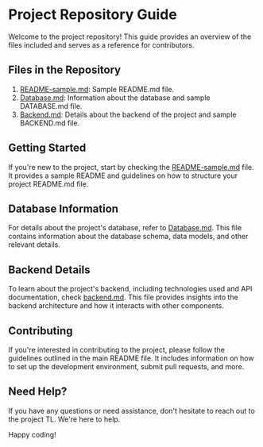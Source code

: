# Project Repository Guide

Welcome to the project repository! This guide provides an overview of the files included and serves as a reference for contributors.

## Files in the Repository

1. [README-sample.md](README-sample.md): Sample README.md file.
2. [Database.md](Database.md): Information about the database and sample DATABASE.md file.
3. [Backend.md](Backend.md): Details about the backend of the project and sample BACKEND.md file.

## Getting Started

If you're new to the project, start by checking the [README-sample.md](README-sample.md) file. It provides a sample README and guidelines on how to structure your project README.md file.

## Database Information

For details about the project's database, refer to [Database.md](Database.md). This file contains information about the database schema, data models, and other relevant details.

## Backend Details

To learn about the project's backend, including technologies used and API documentation, check [backend.md](backend.md). This file provides insights into the backend architecture and how it interacts with other components.

## Contributing

If you're interested in contributing to the project, please follow the guidelines outlined in the main README file. It includes information on how to set up the development environment, submit pull requests, and more.

## Need Help?

If you have any questions or need assistance, don't hesitate to reach out to the project TL. We're here to help.

Happy coding!
